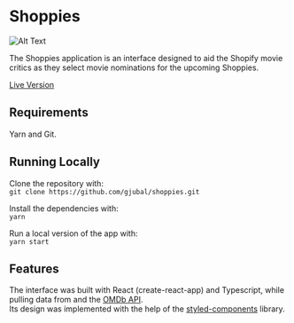 # Shoppies

![Alt Text](https://media.giphy.com/media/TG7jUjEcwP5fWAqfAA/giphy.gif)

The Shoppies application is an interface designed to aid the Shopify movie
critics as they select movie nominations for the upcoming Shoppies.

[Live Version](https://shoppies-fall.netlify.app)

## Requirements

Yarn and Git.

## Running Locally

Clone the repository with:\
`git clone https://github.com/gjubal/shoppies.git`

Install the dependencies with:\
`yarn`

Run a local version of the app with:\
`yarn start`

## Features

The interface was built with React (create-react-app) and Typescript, while pulling data from and the [OMDb API](https://www.omdbapi.com/).\
Its design was implemented with the help of the [styled-components](https://styled-components.com/) library.




